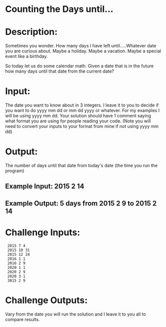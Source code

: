 # Counting the Days until...
<div class="md"><h1>Description:</h1>
<p>Sometimes you wonder. How many days I have left until.....Whatever date you are curious about. Maybe a holiday. Maybe a vacation. Maybe a special event like a birthday. </p>
<p>So today let us do some calendar math. Given a date that is in the future how many days until that date from the current date?</p>
<h1>Input:</h1>
<p>The date you want to know about in 3 integers. I leave it to you to decide if you want to do yyyy mm dd or mm dd yyyy or whatever. For my examples I will be using yyyy mm dd. Your solution should have 1 comment saying what format you are using for people reading your code. (Note you will need to convert your inputs to your format from mine if not using yyyy mm dd)</p>
<h1>Output:</h1>
<p>The number of days until that date from today's date (the time you run the program)</p>
<h2>Example Input: 2015 2 14</h2>
<h2>Example Output: 5 days from 2015 2 9 to  2015 2 14</h2>
<h1>Challenge Inputs:</h1>
<pre><code> 2015 7 4
 2015 10 31
 2015 12 24
 2016 1 1
 2016 2 9
 2020 1 1
 2020 2 9
 2020 3 1
 3015 2 9
</code></pre>
<h1>Challenge Outputs:</h1>
<p>Vary from the date you will run the solution and I leave it to you all to compare results.</p>
</div>
